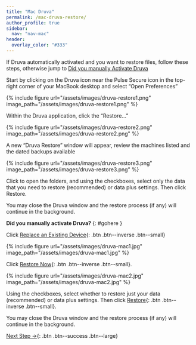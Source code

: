 ```yaml
---
title: "Mac Druva"
permalink: /mac-druva-restore/
author_profile: true
sidebar:
  nav: "nav-mac"
header:
  overlay_color: "#333"
---
```


If Druva automatically activated and you want to restore files, follow these steps, otherwise jump to [Did you manually Activate Druva](#gohere)

Start by clicking on the Druva icon near the Pulse Secure icon in the top-right corner of your MacBook desktop and select “Open Preferences”

{% include figure url="/assets/images/druva-restore1.png" image_path="/assets/images/druva-restore1.png" %}

Within the Druva application, click the “Restore…” 

{% include figure url="/assets/images/druva-restore2.png" image_path="/assets/images/druva-restore2.png" %}

A new “Druva Restore” window will appear, review the machines listed and the dated backups available

{% include figure url="/assets/images/druva-restore3.png" image_path="/assets/images/druva-restore3.png" %}

Click to open the folders, and using the checkboxes, select only the data that you need to restore (recommended) or data plus settings. Then click Restore.

You may close the Druva window and the restore process (if any) will continue in the background. 

__Did you manually activate Druva?__
{: #gohere }

Click [Replace an Existing Device](){: .btn .btn--inverse .btn--small} 

{% include figure url="/assets/images/druva-mac1.jpg" image_path="/assets/images/druva-mac1.jpg" %}

Click [Restore Now](){: .btn .btn--inverse .btn--small}.

{% include figure url="/assets/images/druva-mac2.jpg" image_path="/assets/images/druva-mac2.jpg" %}

Using the checkboxes, select whether to restore just your data (recommended) or data plus settings. Then click [Restore](){: .btn .btn--inverse .btn--small}.

You may close the Druva window and the restore process (if any) will continue in the background. 

[Next Step &rarr;](/mac-yubikey/){: .btn .btn--success .btn--large}